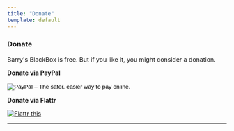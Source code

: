```yaml
---
title: "Donate"
template: default
---
```


### Donate

Barry's BlackBox is free. But if you like it, you might consider a donation.

<div class="boxes">
  <div class="box box--width150px"> 
    <p><b>Donate via PayPal</b></p>
    <form action="https://www.paypal.com/cgi-bin/webscr" method="post" target="_top">
      <input type="hidden" name="cmd" value="_s-xclick">
      <input type="hidden" name="hosted_button_id" value="CMHH73KQ7MP8Q">
      <input type="image" src="https://www.paypalobjects.com/en_GB/i/btn/btn_donate_LG.gif" border="0" name="submit" alt="PayPal – The safer, easier way to pay online.">
      <img alt="" border="0" src="https://www.paypalobjects.com/de_DE/i/scr/pixel.gif" width="1" height="1">
    </form>
  </div>
  <div class="box box--width150px"> 
    <p><b>Donate via Flattr</b></p>
    <p><a href="https://flattr.com/submit/auto?user_id=barry.ballantines&url=https%3A%2F%2Fgithub.com%2Fbarryballantines%2FBarrysBlackBox" 
          target="_blank"><img src="http://button.flattr.com/flattr-badge-large.png" alt="Flattr this" title="Flattr this" border="0"></a>
    </p>
  </div>
  <hr class="boxes--break" />
</div>
